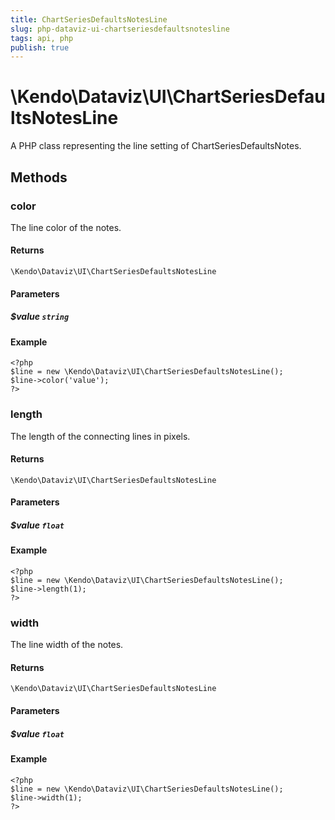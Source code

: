 ```yaml
---
title: ChartSeriesDefaultsNotesLine
slug: php-dataviz-ui-chartseriesdefaultsnotesline
tags: api, php
publish: true
---
```


# \Kendo\Dataviz\UI\ChartSeriesDefaultsNotesLine

A PHP class representing the line setting of ChartSeriesDefaultsNotes.


## Methods

### color
The line color of the notes.

#### Returns
`\Kendo\Dataviz\UI\ChartSeriesDefaultsNotesLine`

#### Parameters

##### $value `string`



#### Example 
    <?php
    $line = new \Kendo\Dataviz\UI\ChartSeriesDefaultsNotesLine();
    $line->color('value');
    ?>

### length
The length of the connecting lines in pixels.

#### Returns
`\Kendo\Dataviz\UI\ChartSeriesDefaultsNotesLine`

#### Parameters

##### $value `float`



#### Example 
    <?php
    $line = new \Kendo\Dataviz\UI\ChartSeriesDefaultsNotesLine();
    $line->length(1);
    ?>

### width
The line width of the notes.

#### Returns
`\Kendo\Dataviz\UI\ChartSeriesDefaultsNotesLine`

#### Parameters

##### $value `float`



#### Example 
    <?php
    $line = new \Kendo\Dataviz\UI\ChartSeriesDefaultsNotesLine();
    $line->width(1);
    ?>


